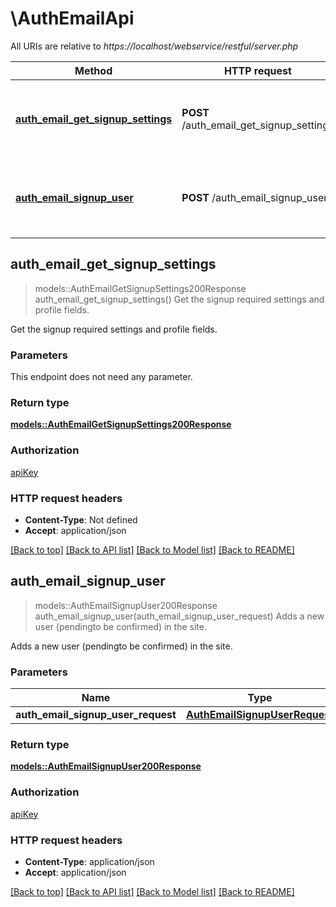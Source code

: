 # \AuthEmailApi

All URIs are relative to *https://localhost/webservice/restful/server.php*

Method | HTTP request | Description
------------- | ------------- | -------------
[**auth_email_get_signup_settings**](AuthEmailApi.md#auth_email_get_signup_settings) | **POST** /auth_email_get_signup_settings | Get the signup required settings and profile fields.
[**auth_email_signup_user**](AuthEmailApi.md#auth_email_signup_user) | **POST** /auth_email_signup_user | Adds a new user (pendingto be confirmed) in the site.



## auth_email_get_signup_settings

> models::AuthEmailGetSignupSettings200Response auth_email_get_signup_settings()
Get the signup required settings and profile fields.

Get the signup required settings and profile fields.

### Parameters

This endpoint does not need any parameter.

### Return type

[**models::AuthEmailGetSignupSettings200Response**](auth_email_get_signup_settings_200_response.md)

### Authorization

[apiKey](../README.md#apiKey)

### HTTP request headers

- **Content-Type**: Not defined
- **Accept**: application/json

[[Back to top]](#) [[Back to API list]](../README.md#documentation-for-api-endpoints) [[Back to Model list]](../README.md#documentation-for-models) [[Back to README]](../README.md)


## auth_email_signup_user

> models::AuthEmailSignupUser200Response auth_email_signup_user(auth_email_signup_user_request)
Adds a new user (pendingto be confirmed) in the site.

Adds a new user (pendingto be confirmed) in the site.

### Parameters


Name | Type | Description  | Required | Notes
------------- | ------------- | ------------- | ------------- | -------------
**auth_email_signup_user_request** | [**AuthEmailSignupUserRequest**](AuthEmailSignupUserRequest.md) |  | [required] |

### Return type

[**models::AuthEmailSignupUser200Response**](auth_email_signup_user_200_response.md)

### Authorization

[apiKey](../README.md#apiKey)

### HTTP request headers

- **Content-Type**: application/json
- **Accept**: application/json

[[Back to top]](#) [[Back to API list]](../README.md#documentation-for-api-endpoints) [[Back to Model list]](../README.md#documentation-for-models) [[Back to README]](../README.md)

